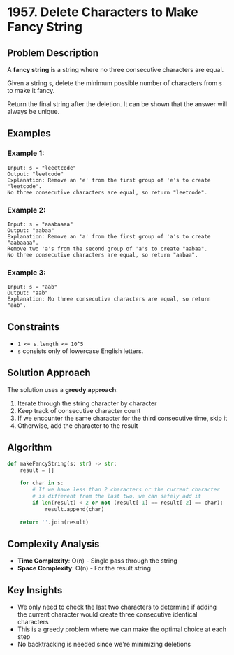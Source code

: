# 1957. Delete Characters to Make Fancy String

## Problem Description

A **fancy string** is a string where no three consecutive characters are equal.

Given a string `s`, delete the minimum possible number of characters from `s` to make it fancy.

Return the final string after the deletion. It can be shown that the answer will always be unique.

## Examples

### Example 1:
```
Input: s = "leeetcode"
Output: "leetcode"
Explanation: Remove an 'e' from the first group of 'e's to create "leetcode".
No three consecutive characters are equal, so return "leetcode".
```

### Example 2:
```
Input: s = "aaabaaaa"
Output: "aabaa"
Explanation: Remove an 'a' from the first group of 'a's to create "aabaaaa".
Remove two 'a's from the second group of 'a's to create "aabaa".
No three consecutive characters are equal, so return "aabaa".
```

### Example 3:
```
Input: s = "aab"
Output: "aab"
Explanation: No three consecutive characters are equal, so return "aab".
```

## Constraints

- `1 <= s.length <= 10^5`
- `s` consists only of lowercase English letters.

## Solution Approach

The solution uses a **greedy approach**:

1. Iterate through the string character by character
2. Keep track of consecutive character count
3. If we encounter the same character for the third consecutive time, skip it
4. Otherwise, add the character to the result

## Algorithm

```python
def makeFancyString(s: str) -> str:
    result = []
    
    for char in s:
        # If we have less than 2 characters or the current character
        # is different from the last two, we can safely add it
        if len(result) < 2 or not (result[-1] == result[-2] == char):
            result.append(char)
    
    return ''.join(result)
```

## Complexity Analysis

- **Time Complexity**: O(n) - Single pass through the string
- **Space Complexity**: O(n) - For the result string

## Key Insights

- We only need to check the last two characters to determine if adding the current character would create three consecutive identical characters
- This is a greedy problem where we can make the optimal choice at each step
- No backtracking is needed since we're minimizing deletions